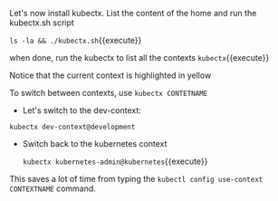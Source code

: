 Let's now install kubectx. List the content of the home and run the kubectx.sh script

`ls -la && ./kubectx.sh`{{execute}}

when done, run the kubectx to list all the contexts
`kubectx`{{execute}}

Notice that the current context is highlighted in yellow

To switch between contexts, use `kubectx CONTETNAME`

- Let's switch to the dev-context:

`kubectx dev-context@development`

- Switch back to the kubernetes context
  
  `kubectx kubernetes-admin@kubernetes`{{execute}}

This saves a lot of time from typing the `kubectl config use-context CONTEXTNAME` command.



